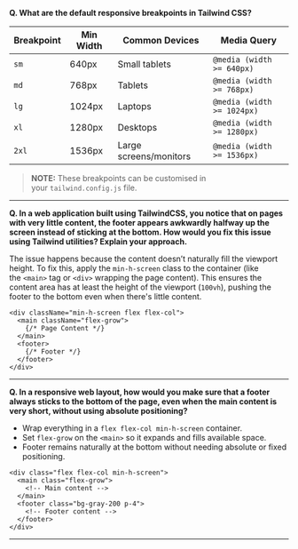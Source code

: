 
 **Q. What are the default responsive breakpoints in Tailwind CSS?**

| **Breakpoint** | **Min Width** | **Common Devices**     | **Media Query**            |
| -------------- | ------------- | ---------------------- | -------------------------- |
| `sm`           | 640px         | Small tablets          | `@media (width >= 640px)`  |
| `md`           | 768px         | Tablets                | `@media (width >= 768px)`  |
| `lg`           | 1024px        | Laptops                | `@media (width >= 1024px)` |
| `xl`           | 1280px        | Desktops               | `@media (width >= 1280px)` |
| `2xl`          | 1536px        | Large screens/monitors | `@media (width >= 1536px)` |

> **NOTE:** These breakpoints can be customised in your `tailwind.config.js` file.

---

**Q. In a web application built using TailwindCSS, you notice that on pages with very little content, the footer appears awkwardly halfway up the screen instead of sticking at the bottom. How would you fix this issue using Tailwind utilities? Explain your approach.**

The issue happens because the content doesn’t naturally fill the viewport height. To fix this, apply the `min-h-screen` class to the container (like the `<main>` tag or `<div>` wrapping the page content). This ensures the content area has at least the height of the viewport (`100vh`), pushing the footer to the bottom even when there's little content.

```
<div className="min-h-screen flex flex-col">
  <main className="flex-grow">
    {/* Page Content */}
  </main>
  <footer>
    {/* Footer */}
  </footer>
</div>
```

---

**Q. In a responsive web layout, how would you make sure that a footer always sticks to the bottom of the page, even when the main content is very short, without using absolute positioning?**

- Wrap everything in a `flex flex-col min-h-screen` container.
- Set `flex-grow` on the `<main>` so it expands and fills available space.
- Footer remains naturally at the bottom without needing absolute or fixed positioning.

```
<div class="flex flex-col min-h-screen">
  <main class="flex-grow">
    <!-- Main content -->
  </main>
  <footer class="bg-gray-200 p-4">
    <!-- Footer content -->
  </footer>
</div>
```

---

